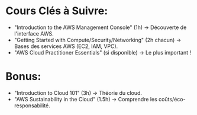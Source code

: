 # Cours Clés à Suivre:
- "Introduction to the AWS Management Console" (1h) → Découverte de l'interface AWS.
- "Getting Started with Compute/Security/Networking" (2h chacun) → Bases des services AWS (EC2, IAM, VPC).
- "AWS Cloud Practitioner Essentials" (si disponible) → Le plus important !

# Bonus:
- "Introduction to Cloud 101" (3h) → Théorie du cloud.
- "AWS Sustainability in the Cloud" (1.5h) → Comprendre les coûts/éco-responsabilité.